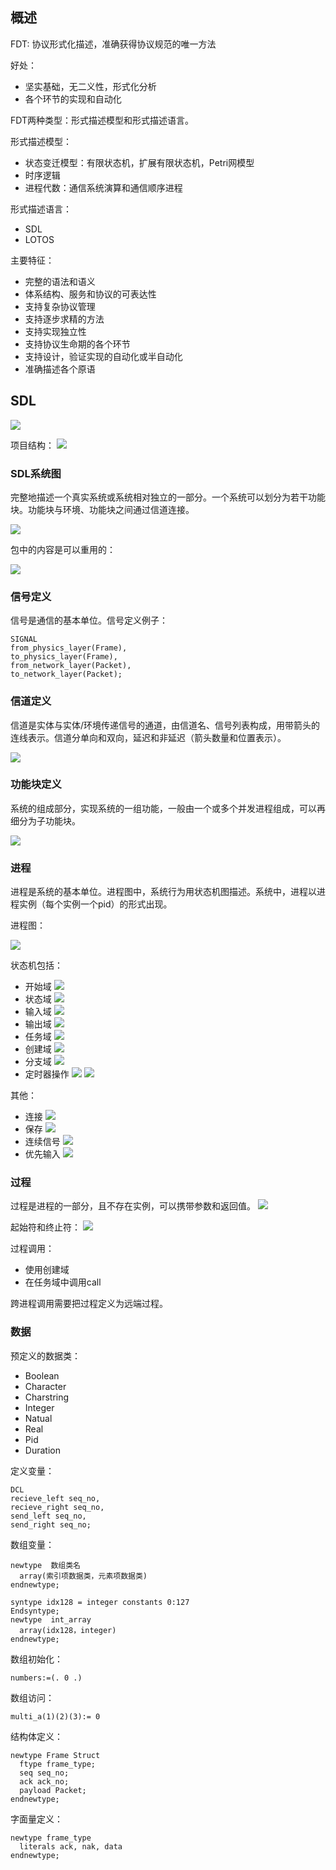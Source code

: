## 概述
FDT: 协议形式化描述，准确获得协议规范的唯一方法

好处：
+ 坚实基础，无二义性，形式化分析
+ 各个环节的实现和自动化

FDT两种类型：形式描述模型和形式描述语言。

形式描述模型：
+ 状态变迁模型：有限状态机，扩展有限状态机，Petri网模型
+ 时序逻辑
+ 进程代数：通信系统演算和通信顺序进程

形式描述语言：
+ SDL
+ LOTOS

主要特征：
+ 完整的语法和语义
+ 体系结构、服务和协议的可表达性
+ 支持复杂协议管理
+ 支持逐步求精的方法
+ 支持实现独立性
+ 支持协议生命期的各个环节
+ 支持设计，验证实现的自动化或半自动化
+ 准确描述各个原语

## SDL
![](picture/2-1.png)

项目结构：
![](picture/2-2.png)

### SDL系统图
完整地描述一个真实系统或系统相对独立的一部分。一个系统可以划分为若干功能块。功能块与环境、功能块之间通过信道连接。

![](picture/2-3.png)

包中的内容是可以重用的：

![](picture/2-4.png)

### 信号定义
信号是通信的基本单位。信号定义例子：
```SDL
SIGNAL
from_physics_layer(Frame),
to_physics_layer(Frame),
from_network_layer(Packet),
to_network_layer(Packet);
```

### 信道定义
信道是实体与实体/环境传递信号的通道，由信道名、信号列表构成，用带箭头的连线表示。信道分单向和双向，延迟和非延迟（箭头数量和位置表示）。

![](picture/2-5.png)

### 功能块定义
系统的组成部分，实现系统的一组功能，一般由一个或多个并发进程组成，可以再细分为子功能块。

![](picture/2-6.png)

### 进程
进程是系统的基本单位。进程图中，系统行为用状态机图描述。系统中，进程以进程实例（每个实例一个pid）的形式出现。

进程图：

![](picture/2-7.png)

状态机包括：
+ 开始域
![](picture/2-8.png)
+ 状态域
![](picture/2-9.png)
+ 输入域
![](picture/2-10.png)
+ 输出域
![](picture/2-11.png)
+ 任务域
![](picture/2-12.png)
+ 创建域
![](picture/2-13.png)
+ 分支域
![](picture/2-14.png)
+ 定时器操作
![](picture/2-15.png)
![](picture/2-16.png)

其他：
+ 连接
![](picture/2-17.png)
+ 保存
![](picture/2-18.png)
+ 连续信号
![](picture/2-19.png)
+ 优先输入
![](picture/2-20.png)

### 过程
过程是进程的一部分，且不存在实例，可以携带参数和返回值。
![](picture/2-21.png)

起始符和终止符：
![](picture/2-22.png)

过程调用：
+ 使用创建域
+ 在任务域中调用call

跨进程调用需要把过程定义为远端过程。

### 数据
预定义的数据类：
+ Boolean
+ Character
+ Charstring
+ Integer
+ Natual
+ Real
+ Pid
+ Duration

定义变量：
```SDL
DCL
recieve_left seq_no,
recieve_right seq_no,
send_left seq_no,
send_right seq_no;
```

数组变量：
```
newtype  数组类名
  array(索引项数据类，元素项数据类)
endnewtype;

syntype idx128 = integer constants 0:127
Endsyntype;
newtype  int_array
  array(idx128，integer)
endnewtype;
```

数组初始化：
```
numbers:=(. 0 .)
```

数组访问：
```
multi_a(1)(2)(3):= 0
```

结构体定义：
```
newtype Frame Struct
  ftype frame_type;
  seq seq_no;
  ack ack_no;
  payload Packet;
endnewtype;
```

字面量定义：
```
newtype frame_type
  literals ack, nak, data
endnewtype;
```